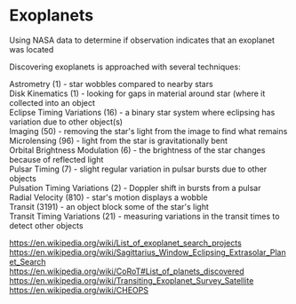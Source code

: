 # Exoplanets
Using NASA data to determine if observation indicates that an exoplanet was located

Discovering exoplanets is approached with several techniques:
 
Astrometry	(1) - star wobbles compared to nearby stars  
Disk Kinematics	(1) - looking for gaps in material around star (where it collected into an object  
Eclipse Timing Variations	(16) - a binary star system where eclipsing has variation due to other object(s)  
Imaging	(50) - removing the star's light from the image to find what remains  
Microlensing	(96) - light from the star is gravitationally bent  
Orbital Brightness Modulation	(6) - the brightness of the star changes because of reflected light  
Pulsar Timing	(7) - slight regular variation in pulsar bursts due to other objects  
Pulsation Timing Variations	(2) - Doppler shift in bursts from a pulsar  
Radial Velocity	(810) - star's motion displays a wobble  
Transit	(3191) - an object block some of the star's light  
Transit Timing Variations	(21) - measuring variations in the transit times to detect other objects  


https://en.wikipedia.org/wiki/List_of_exoplanet_search_projects  
https://en.wikipedia.org/wiki/Sagittarius_Window_Eclipsing_Extrasolar_Planet_Search  
https://en.wikipedia.org/wiki/CoRoT#List_of_planets_discovered  
https://en.wikipedia.org/wiki/Transiting_Exoplanet_Survey_Satellite  
https://en.wikipedia.org/wiki/CHEOPS
